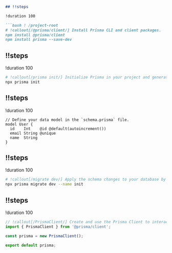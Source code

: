 ```markdown
## !!steps

!duration 100

```bash ! /project-root
# !callout[/@prisma/client/] Install Prisma CLI and client packages.
npm install @prisma/client
npm install prisma --save-dev
```

## !!steps

!duration 100

```bash ! /project-root
# !callout[/prisma init/] Initialize Prisma in your project and generate the initial setup files.
npx prisma init
```

## !!steps

!duration 100

```prisma ! /prisma/schema.prisma
// Define your data model in the `schema.prisma` file.
model User {
  id    Int    @id @default(autoincrement())
  email String @unique
  name  String
}
```

## !!steps

!duration 100

```bash ! /project-root
# !callout[/migrate dev/] Apply the schema changes to your database by running migrations.
npx prisma migrate dev --name init
```

## !!steps

!duration 100

```ts ! /lib/prisma.ts
// !callout[/PrismaClient/] Create and use the Prisma Client to interact with your database.
import { PrismaClient } from '@prisma/client';

const prisma = new PrismaClient();

export default prisma;
```
